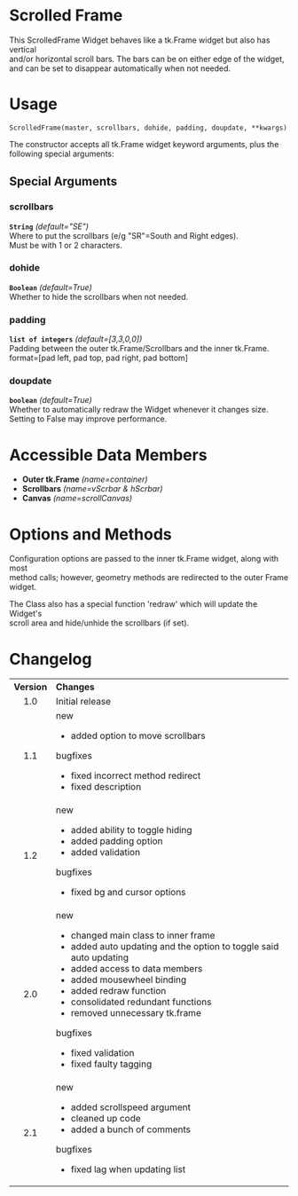 # Scrolled Frame

This ScrolledFrame Widget behaves like a tk.Frame widget but also has vertical  
and/or horizontal scroll bars. The bars can be on either edge of the widget,  
and can be set to disappear automatically when not needed.


# Usage
```
ScrolledFrame(master, scrollbars, dohide, padding, doupdate, **kwargs)
```
The constructor accepts all tk.Frame widget keyword arguments, plus the following
special arguments:

## Special Arguments
### scrollbars
**`String`** _(default="SE")_  
Where to put the scrollbars (e/g "SR"=South and Right edges).  
Must be with 1 or 2 characters.

### dohide
**`Boolean`** _(default=True)_  
Whether to hide the scrollbars when not needed.

### padding
**`list of integers`** _(default=[3,3,0,0])_  
Padding between the outer tk.Frame/Scrollbars and the inner tk.Frame.  
format=[pad left, pad top, pad right, pad bottom]

### doupdate
**`boolean`** _(default=True)_  
Whether to automatically redraw the Widget whenever it changes size.  
Setting to False may improve performance.


# Accessible Data Members

- **Outer tk.Frame** _(name=container)_
- **Scrollbars** _(name=vScrbar & hScrbar)_
- **Canvas** _(name=scrollCanvas)_


# Options and Methods

Configuration options are passed to the inner tk.Frame widget, along with most  
method calls; however, geometry methods are redirected to the outer Frame widget.  

The Class also has a special function 'redraw' which will update the Widget's  
scroll area and hide/unhide the scrollbars (if set).


# Changelog
<table>
    <tbody>
        <tr>
            <th align="center">Version</th>
            <th align="left">Changes</th>
        </tr>
        <tr>
            <td align="center">1.0</td>
            <td>Initial release</td>
        </tr>
        <tr>
            <td align="center">1.1</td>
            <td>
                <dl>
                    <dt>new</dt>
                    <ul>
                        <li>added option to move scrollbars</li>
                    </ul>
                    <dt>bugfixes</dt>
                    <ul>
                        <li>fixed incorrect method redirect</li>
                        <li>fixed description</li>
                    </ul>
                </dl>
            </td>
        </tr>
        <tr>
            <td align="center">1.2</td>
            <td>
                <dl>
                    <dt>new</dt>
                    <ul>
                        <li>added ability to toggle hiding</li>
                        <li>added padding option</li>
                        <li>added validation</li>
                    </ul>
                    <dt>bugfixes</dt>
                    <ul>
                        <li>fixed bg and cursor options</li>
                    </ul>
                </dl>
            </td>
        </tr>
        <tr>
            <td align="center">2.0</td>
            <td>
                <dl>
                    <dt>new</dt>
                    <ul>
                        <li>changed main class to inner frame</li>
                        <li>added auto updating and the option to toggle said auto updating</li>
                        <li>added access to data members</li>
                        <li>added mousewheel binding</li>
                        <li>added redraw function</li>
                        <li>consolidated redundant functions</li>
                        <li>removed unnecessary tk.frame</li>
                    </ul>
                    <dt>bugfixes</dt>
                    <ul>
                        <li>fixed validation</li>
                        <li>fixed faulty tagging</li>
                    </ul>
                </dl>
            </td>
        </tr>
        <tr>
            <td align="center">2.1</td>
            <td>
                <dl>
                    <dt>new</dt>
                    <ul>
                        <li>added scrollspeed argument</li>
                        <li>cleaned up code</li>
                        <li>added a bunch of comments</li>
                    </ul>
                    <dt>bugfixes</dt>
                    <ul>
                        <li>fixed lag when updating list</li>
                    </ul>
                </dl>
            </td>
        </tr>
    </tbody>
</table>
